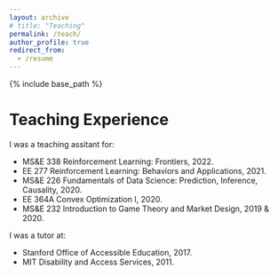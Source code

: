 ```yaml
---
layout: archive
# title: "Teaching"
permalink: /teach/
author_profile: true
redirect_from:
  - /resume
---
```


{% include base_path %}

Teaching Experience
======
I was a teaching assitant for: 
* MS&E 338 Reinforcement Learning: Frontiers, 2022.  
* EE 277 Reinforcement Learning: Behaviors and Applications, 2021. 
* MS&E 226 Fundamentals of Data Science: Prediction, Inference, Causality, 2020. 
* EE 364A Convex Optimization I, 2020. 
* MS&E 232 Introduction to Game Theory and Market Design, 2019 & 2020. 

I was a tutor at:
* Stanford Office of Accessible Education, 2017. 
* MIT Disability and Access Services, 2011. 

